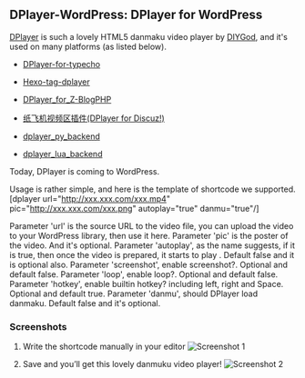 ## DPlayer-WordPress: DPlayer for WordPress

[DPlayer](https://github.com/DIYgod/DPlayer) is such a lovely HTML5 danmaku video player by [DIYGod](https://github.com/DIYgod), and it's used on many platforms (as listed below). 
- [DPlayer-for-typecho](https://github.com/volio/DPlayer-for-typecho)

- [Hexo-tag-dplayer](https://github.com/NextMoe/hexo-tag-dplayer)

- [DPlayer_for_Z-BlogPHP](https://github.com/fghrsh/DPlayer_for_Z-BlogPHP)

- [纸飞机视频区插件(DPlayer for Discuz!)](https://coding.net/u/Click_04/p/video/git)

- [dplayer_py_backend](https://github.com/dixyes/dplayer_py_backend)

- [dplayer_lua_backend](https://github.com/dixyes/dplayer_lua_backend)

Today, DPlayer is coming to WordPress.

Usage is rather simple, and here is the template of shortcode we supported.
[dplayer url="http://xxx.xxx.com/xxx.mp4" pic="http://xxx.xxx.com/xxx.png" autoplay="true" danmu="true"/]

Parameter 'url' is the source URL to the video file, you can upload the video to your WordPress library, then use it here.
Parameter 'pic' is the poster of the video. And it's optional.
Parameter 'autoplay', as the name suggests, if it is true, then once the video is prepared, it starts to play . Default false and it is optional also.
Parameter 'screenshot', enable screenshot?. Optional and default false.
Parameter 'loop', enable loop?. Optional and default false.
Parameter 'hotkey', enable builtin hotkey? including left, right and Space. Optional and default true.
Parameter 'danmu', should DPlayer load danmaku. Default false and it's optional.

### Screenshots

1. Write the shortcode manually in your editor
![Screenshot 1](https://github.com/BlueCocoa/DPlayer-WordPress/assets/screenshot-1.png)

2. Save and you’ll get this lovely danmuku video player!
![Screenshot 2](https://github.com/BlueCocoa/DPlayer-WordPress/assets/screenshot-2.png)
